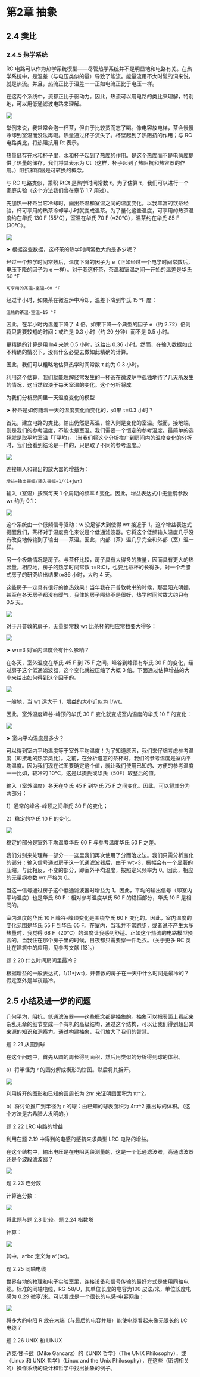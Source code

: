 # 第2章 抽象

## 2.4 类比

### 2.4.5 热学系统

RC 电路可以作为热学系统模型——尽管热学系统并不是明显地和电路有关。在热学系统中，是温差（与电压类似的量）导致了能流。能量流用不太时髦的词来说，就是热流。并且，热流正比于温差一一正如电流正比于电压一样。

在这两个系统中，流都正比于驱动力。因此，热流可以用电路的类比来理解，特别地，可以用低通滤波电路来理解。

![](https://raw.githubusercontent.com/dalong0514/selfstudy/master/图片链接/化工书籍/2019545.PNG)

举例来说，我常常会泡一杯茶，但由于比较烫而忘了喝。像电容放电样，茶会慢慢冷却到室温而没法再喝。热量通过杯子流失了。杯壁起到了热阻抗的作用；与 RC 电路类比，将热阻抗用 Rt 表示。

热量储存在水和杯子里，水和杯子起到了热库的作用。是这个热库而不是电荷库提供了热量的储存，我们将其表示为 Ct（这样，杯子起到了热阻抗和热容器的作用。）阻抗和容器是可转换的概念。

与 RC 电路类似，乘积 RtCt 是热学时间常数 τ。为了估算 τ，我们可以进行一个家庭实验（这个方法我们曾在章节 1.7 用过）。

先加热一杯茶当它冷却时，画出茶温和室温之间的温度变化。以我丰富的饮茶经验，杯可享用的热茶冷却半小时就变成温茶。为了量化这些温度，可享用的热茶温度约在华氏 130 F (55℃），室温在华氏 70 F (≈20℃），温茶约在华氏 85 F (30℃）。

![](https://raw.githubusercontent.com/dalong0514/selfstudy/master/图片链接/化工书籍/2019552.PNG)

➤ 根据这些数据，这杯茶的热学时间常数大约是多少呢？

经过一个热学时间常数后，温度下降的因子为 e（正如经过一个电学时间常数后，电压下降的因子为 e 一样）。对于我这杯茶，茶温和室温之间一开始的温差是华氏 60 °F

	可享用的茶温-室温=60 °F

经过半小时，如果茶在微波炉中冷却，温差下降到华氏 15 °F 度：

	温热的茶温-室温=15 °F 

因此，在半小时内温差下降了 4 倍。如果下降一个典型的因子 e（约 2.72）倍则将只需要较短的时间：或许是 0.3 小时（约 20 分钟）而不是 0.5 小时。

更精确的计算是用 ln4 来除 0.5 小时，这给出 0.36 小时。然而，在输入数据如此不精确的情况下，没有什么必要去做如此精确的计算。

因此，我们可以粗略地估算热学时间常数 τ 约为 0.3 小时。

利用这个估算，我们就能理解经常发生的一杯茶在微波炉中孤独地待了几天所发生的情况，这当然取決于每天室温的变化。这个分析将成

为我们分析房间里一天温度变化的模型

➤ 杯茶是如何随着一天的温度变化而变化的，如果 τ=0.3 小时？

首先，建立电路的类比。输出仍然是茶温，输入则是变化的室温。然而，接地端，则是我们的参考温度，不能也是室温。我们需要一个恒定的参考温度。最简单的选择就是取平均室温「T平均」。（当我们将这个分析推广到房间内的温度变化的分析时，我们会看到结论是一样的，只是取了不同的参考温度。）

![](https://raw.githubusercontent.com/dalong0514/selfstudy/master/图片链接/化工书籍/2019545.PNG)

连接输入和输出的放大器的增益为：

	增益=输出振幅/输入振幅=1/(1+jwτ)

输入（室温）按照每天 1 个周期的频率 f 变化。因此，增益表达式中无量纲参数 wτ 约为 0.1：

![](https://raw.githubusercontent.com/dalong0514/selfstudy/master/图片链接/化工书籍/2019546.PNG)

这个系统由一个低频信号驱动：w 没足够大到使得 wτ 接近于 1。这个增益表达式提醒我们，茶杯对于温度变化来说是个低通滤波器。它将这个低频输入温度几乎没有改变地传输到了输出——茶温。因此，内部（茶）温几乎完全和外部（室）温一样。

另一个极端情况是房子。与茶杯比较，房子具有大得多的质量，因而具有更大的热容量。相应地，房子的热学时间常数 τ=RtCt，也要比茶杯的长得多。对一个希腊式房子的研究给出结果τ≈86 小时，大约 4 天。

这些房子一定具有很好的绝热效果！当年我在开普敦教书的时候，那里阳光明媚，甚至在冬天房子都没有暖气，我住的房子隔热不是很好，热学时间常数大约只有 0.5 天。

![](https://raw.githubusercontent.com/dalong0514/selfstudy/master/图片链接/化工书籍/2019547.PNG)

对于开普敦的房子，无量纲常数 wτ 比茶杯的相应常数要大得多：

![](https://raw.githubusercontent.com/dalong0514/selfstudy/master/图片链接/化工书籍/2019548.PNG)

➤ wτ≈3 对室内温度会有什么影响？

在冬天，室外温度在华氏 45 F 到 75 F 之间。峰谷到峰顶有华氏 30 F 的变化，经过房子这个低通滤波器，这个变化就被压缩了大概 3 倍。下面通过估算增益的大小来给出如何得到这个因子的。

![](https://raw.githubusercontent.com/dalong0514/selfstudy/master/图片链接/化工书籍/2019549.PNG)

一般地，当 wτ 远大于 1，增益的大小近似为 1/wτ。

因此，室外温度峰谷-峰顶的华氏 30 F 变化就变成室内温度的华氏 10 F 的变化：

![](https://raw.githubusercontent.com/dalong0514/selfstudy/master/图片链接/化工书籍/2019550.PNG)

➤ 室内平均温度是多少？

可以得到室内平均温度等于室外平均温度！为了知道原因，我们来仔细考虑参考温度（即接地的热学类比）。之前，在分析遗忘的茶杯时，我们的参考温度是室内平均温度。因为我们现在试图要确定这个值，就让我们使用已知的、方便的参考温度一一比如，较冷的 10℃，这是以摄氏或华氏（50F）取整后的值。

输入（室外温度）冬天在华氏 45 F 到华氏 75 F 之间变化。因此，可以将其分为两部分：

1）通常的峰谷-峰顶之间华氏 30 F 的变化；

2）稳定的华氏 10 F 的变化。

![](https://raw.githubusercontent.com/dalong0514/selfstudy/master/图片链接/化工书籍/2019551.PNG)

稳定的部分是室外平均温度华氏 60 F 与参考温度华氏 50 F 之差。

我们分别来处理每一部分一一这里我们再次使用了分而治之法。我们只需分析变化的部分：输入信号通过房子这一低通滤波器后，由于 wτ≈3，振幅会有一个显著的压缩。与此相反，不变的部分，即室外平均温度，按照定义频率为 0。因此，相应的无量纲参数 wτ 严格为 0。

当这一信号通过房子这个低通滤波器时增益为 1。因此，平均的输出信号（即室内平均温度）也是华氏 60 F：相对参考温度华氏 50 F 的稳恒部分，华氏 10 F 是相同的。

室内温度的华氏 10 F 峰谷-峰顶变化是围绕华氏 60 F 变化的。因此，室内温度的变化范围是华氏 55 F 到华氏 65 F。在室内，当我并不常跑步，或者说不产生太多热量时，我觉得 68 F（20℃）的温度让我感到舒适。正如这个热流的电路模型预言的，当我住在那个房子里的时候，日夜都只需要穿一件毛衣。（关于更多 RC 类比在建筑中的应用，见参考文献 [13]。）

题 2.20 什么时间房间里最冷？

根据增益的一般表达式，1/(1+jwτ)，开普敦的房子在一天中什么时间是最冷的？假定室外是半夜最冷。

## 2.5 小结及进一步的问题

几何平均，阻抗，低通滤波器——这些概念都是抽象的。抽象可以把表面上看起来杂乱无章的细节变成一个有机的高级结构，通过这个结构，可以让我们得到超出其来源的知识和洞察力。通过构建抽象，我们放大了我们的智慧。

题 2.21 从圆到球

在这个问题中，首先从圆的周长得到面积，然后用类似的分析得到球的体积。

a）将半径为 r 的圆分解成楔形的饼图。然后将其拆开。

![](https://raw.githubusercontent.com/dalong0514/selfstudy/master/图片链接/化工书籍/2019553.PNG)

利用拆开的图形和已知的圆周长为 2πr 来证明圆面积为 πr^2。

b）将讨论推广到半径为 r 的球：由已知的球表面积为 4πr^2 推出球的体积。（这个方法是古希腊人发明的。）

题 2.22 LRC 电路的增益

利用在题 2.19 中得到的电感的感抗来求典型 LRC 电路的增益。

在这个结构中，输出电压是在电阻两段测量的，这是一个低通滤波器，高通滤波器还是个波段滤波器？

![](https://raw.githubusercontent.com/dalong0514/selfstudy/master/图片链接/化工书籍/2019554.PNG)

题 2.23 连分数

计算连分数：

![](https://raw.githubusercontent.com/dalong0514/selfstudy/master/图片链接/化工书籍/2019555.PNG)

将此题与题 2.8 比较。题 2.24 指数塔

计算：

![](https://raw.githubusercontent.com/dalong0514/selfstudy/master/图片链接/化工书籍/2019556.PNG)

其中，a^bc 定义为 a^(bc)。

题 2.25 同轴电缆

世界各地的物理和电子实验室里，连接设备和信号传输的最好方式是使用同轴电缆。标准的同轴电缆，RG-58/U，其单位长度的电容为100 皮法/米，单位长度电感为 0.29 微亨/米。可以看成是一个很长的电感-电容网络：

![](https://raw.githubusercontent.com/dalong0514/selfstudy/master/图片链接/化工书籍/2019557.PNG)

将多大的电阻 R 放在末端（与最后的电容并联）能使电缆看起来像无限长的 LC 电缆？

题 2.26 UNIX 和 LINUX

迈克·甘卡兹（Mike Gancarz）的《UNIX 哲学》（The UNIX Philosophy），或《Linux 和 UNIX 哲学》（Linux and the Unix Philosophy），在这些（密切相关的）操作系统的设计和哲学中找出抽象的例子。

